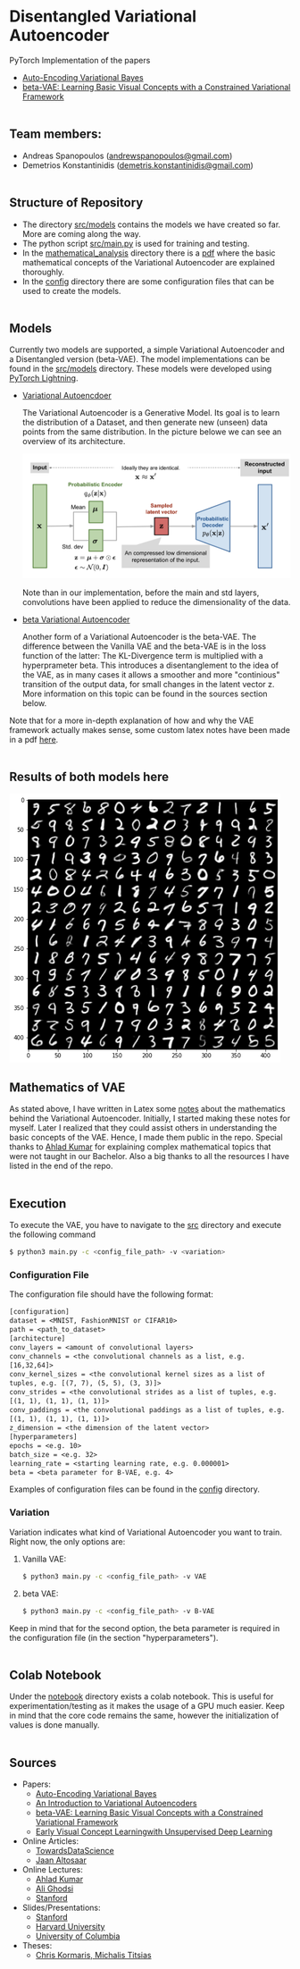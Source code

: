 # Disentangled Variational Autoencoder

PyTorch Implementation of the papers
- [Auto-Encoding Variational Bayes](https://arxiv.org/abs/1312.6114)
- [beta-VAE: Learning Basic Visual Concepts with a Constrained Variational Framework](https://openreview.net/forum?id=Sy2fzU9gl)
<br> </br>


## Team members:
- Andreas Spanopoulos (andrewspanopoulos@gmail.com)
- Demetrios Konstantinidis (demetris.konstantinidis@gmail.com)
<br> </br>


## Structure of Repository
- The directory [src/models](src/models) contains the models we have created so far. More are coming along the way.
- The python script [src/main.py](src/main.py) is used for training and testing.
- In the [mathematical_analysis](mathematical_analysis) directory there is a [pdf](mathematical_analysis/vae_maths.pdf) where the basic mathematical concepts of the Variational Autoencoder are explained thoroughly.
- In the [config](config) directory there are some configuration files that can be used to create the models.
<br> </br>


## Models
Currently two models are supported, a simple Variational Autoencoder and a Disentangled version (beta-VAE). The model implementations can be found in the [src/models](src/models) directory. These models were developed using [PyTorch Lightning](https://www.pytorchlightning.ai/).

- [Variational Autoencdoer](src/models/vae.py)

    The Variational Autoencoder is a Generative Model. Its goal is to learn the distribution of a Dataset, and then generate new (unseen) data points from the same distribution. In the picture belowe we can see an overview of its architecture.

    ![image](./mathematical_analysis/images/vae-gaussian.png)

    Note than in our implementation, before the main and std layers,
    convolutions have been applied to reduce the dimensionality of
    the data.

- [beta Variational Autoencoder](src/models/beta_vae.py)
    
    Another form of a Variational Autoencoder is the beta-VAE. The difference between the Vanilla VAE and the beta-VAE is in the loss function of the latter: The KL-Divergence term is multiplied with a hyperprameter beta. This introduces a disentanglement to the idea of the VAE, as in many cases it allows a smoother and more "continious" transition of the output data, for small changes in the latent vector z. More information on this topic can be found in the sources section below.

Note that for a more in-depth explanation of how and why the VAE framework actually makes sense, some custom latex notes have been made in a pdf
[here](mathematical_analysis/vae_maths.pdf).
<br> </br>


## Results of both models here

![image](./tests/images/mnist_readme.png)


## Mathematics of VAE
As stated above, I have written in Latex some [notes](mathematical_analysis/vae_maths.pdf) about the mathematics behind the Variational Autoencoder. Initially, I started making these notes for myself. Later I realized that they could assist others in understanding the basic concepts of the VAE. Hence, I made them public in the repo. Special thanks to [Ahlad Kumar](https://www.youtube.com/user/kumarahlad) for explaining complex mathematical topics that were not taught in our Bachelor. Also a big thanks to all the resources I have listed in the end of the repo.
<br> </br>

      
## Execution
To execute the VAE, you have to navigate to the [src](src) directory and execute the following command
```bash
$ python3 main.py -c <config_file_path> -v <variation>
```
### Configuration File
The configuration file should have the following format:

```
[configuration]
dataset = <MNIST, FashionMNIST or CIFAR10>
path = <path_to_dataset>
[architecture]
conv_layers = <amount of convolutional layers>
conv_channels = <the convolutional channels as a list, e.g. [16,32,64]>
conv_kernel_sizes = <the convolutional kernel sizes as a list of tuples, e.g. [(7, 7), (5, 5), (3, 3)]>
conv_strides = <the convolutional strides as a list of tuples, e.g. [(1, 1), (1, 1), (1, 1)]>
conv_paddings = <the convolutional paddings as a list of tuples, e.g. [(1, 1), (1, 1), (1, 1)]>
z_dimension = <the dimension of the latent vector>
[hyperparameters]
epochs = <e.g. 10>
batch_size = <e.g. 32>
learning_rate = <starting learning rate, e.g. 0.000001>
beta = <beta parameter for B-VAE, e.g. 4>
```

Examples of configuration files can be found in the [config](config) directory.
    
### Variation
Variation indicates what kind of Variational Autoencoder you want to train. Right now, the only options are:
1. Vanilla VAE: 
    ```bash
    $ python3 main.py -c <config_file_path> -v VAE
    ```
2. beta VAE:
    ```bash
    $ python3 main.py -c <config_file_path> -v B-VAE
    ```
Keep in mind that for the second option, the beta parameter is required in the configuration file (in the section "hyperparameters").
<br> </br>


## Colab Notebook
Under the [notebook](notebook) directory exists a colab notebook. This is useful for experimentation/testing as it makes the usage of a GPU much easier.
Keep in mind that the core code remains the same, however the initialization of values is done manually.
<br> </br>


## Sources
- Papers:
    - [Auto-Encoding Variational Bayes](https://arxiv.org/abs/1312.6114)
    - [An Introduction to Variational Autoencoders](https://arxiv.org/abs/1906.02691)
    - [beta-VAE: Learning Basic Visual Concepts with a Constrained Variational Framework](https://openreview.net/forum?id=Sy2fzU9gl)
    - [Early Visual Concept Learningwith Unsupervised Deep Learning](https://arxiv.org/pdf/1606.05579.pdf)
- Online Articles:
    - [TowardsDataScience](https://towardsdatascience.com/understanding-variational-autoencoders-vaes-f70510919f73)
    - [Jaan Altosaar](https://jaan.io/what-is-variational-autoencoder-vae-tutorial/)
- Online Lectures:
    - [Ahlad Kumar](https://www.youtube.com/watch?v=w8F7_rQZxXk&list=PLdxQ7SoCLQANizknbIiHzL_hYjEaI-wUe)
    - [Ali Ghodsi](https://www.youtube.com/watch?v=uaaqyVS9-rM&t=2552s)
    - [Stanford](https://www.youtube.com/watch?v=5WoItGTWV54)
- Slides/Presentations:
    - [Stanford](http://cs231n.stanford.edu/slides/2017/cs231n_2017_lecture13.pdf)
    - [Harvard University](https://harvard-iacs.github.io/2019-CS109B/pages/lecture19/presentation/cs109b_lecture19_VAE.pdf)
    - [University of Columbia](https://www.cs.ubc.ca/~lsigal/532S_2018W2/Lecture17.pdf)
- Theses:
    - [Chris Kormaris, Michalis Titsias](https://www.researchgate.net/publication/337000568_Postgraduate_Thesis_-_Variational_Autoencoders)
